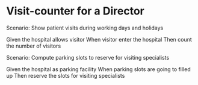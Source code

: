 # Visit-counter for a Director

Scenario: Show patient visits during working days and holidays

  Given the hospital allows visitor
  When visitor enter the hospital
  Then count the number of visitors

Scenario: Compute parking slots to reserve for visiting specialists

  Given the hospital as parking facility
  When parking slots are going to filled up
  Then reserve the slots for visiting specialists
